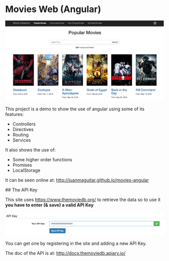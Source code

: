 # Movies Web (Angular)

![screenshot](img/screenshot.png)

This project is a demo to show the use of angular using some of its features:

- Controllers
- Directives
- Routing
- Services

It also shows the use of:
 - Some higher order functions
 - Promises
 - LocalStorage

It can be seen online at: http://juanmaguitar.github.io/movies-angular

## The API Key

This site uses https://www.themoviedb.org/ to retrieve the data so to use it **you have to enter (& save) a valid API Key**

![settings api key](img/settings-api-key.png)

You can get one by registering in the site and adding a new API Key.

The doc of the API is at: http://docs.themoviedb.apiary.io/


